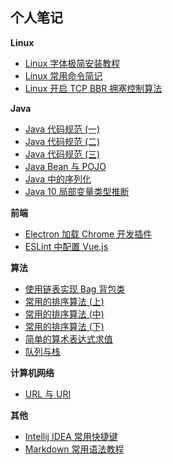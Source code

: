 
## 个人笔记


**Linux**
- [Linux 字体极简安装教程](https://github.com/igaozp/notes/blob/master/Linux/Linux%20%E5%AD%97%E4%BD%93%E6%9E%81%E7%AE%80%E5%AE%89%E8%A3%85%E6%95%99%E7%A8%8B.md)
- [Linux 常用命令简记](https://github.com/igaozp/notes/blob/master/Linux/Linux%20%E5%B8%B8%E7%94%A8%E5%91%BD%E4%BB%A4%E7%AE%80%E8%AE%B0.md)
- [Linux 开启 TCP BBR 拥塞控制算法](https://github.com/igaozp/notes/blob/master/Linux/Linux%20%E5%BC%80%E5%90%AF%20TCP%20BBR%20%E6%8B%A5%E5%A1%9E%E6%8E%A7%E5%88%B6%E7%AE%97%E6%B3%95.md)

**Java**
- [Java 代码规范 (一)](https://github.com/igaozp/notes/blob/master/Java/Java%20%E4%BB%A3%E7%A0%81%E8%A7%84%E8%8C%83%20(%E4%B8%80)%20.md)
- [Java 代码规范 (二)](https://github.com/igaozp/notes/blob/master/Java/Java%20%E4%BB%A3%E7%A0%81%E8%A7%84%E8%8C%83%20(%E4%BA%8C).md)
- [Java 代码规范 (三)](https://github.com/igaozp/notes/blob/master/Java/Java%20%E4%BB%A3%E7%A0%81%E8%A7%84%E8%8C%83%20(%E4%B8%89).md)
- [Java Bean 与 POJO](https://github.com/igaozp/notes/blob/master/Java/Java%20Bean%20%E4%B8%8E%20POJO.md)
- [Java 中的序列化](https://github.com/igaozp/notes/blob/master/Java/Java%20%E4%B8%AD%E7%9A%84%E5%BA%8F%E5%88%97%E5%8C%96.md)
- [Java 10 局部变量类型推断](https://github.com/igaozp/notes/blob/master/Java/Java%2010%20%E5%B1%80%E9%83%A8%E5%8F%98%E9%87%8F%E7%B1%BB%E5%9E%8B%E6%8E%A8%E6%96%AD.md)

**前端**
- [Electron 加载 Chrome 开发插件](https://github.com/igaozp/notes/blob/master/%E5%89%8D%E7%AB%AF/Electron%20%E5%8A%A0%E8%BD%BD%20Chrome%20%E5%BC%80%E5%8F%91%E6%8F%92%E4%BB%B6.md)
- [ESLint 中配置 Vue.js](https://github.com/igaozp/notes/blob/master/%E5%89%8D%E7%AB%AF/ESLint%20%E4%B8%AD%E9%85%8D%E7%BD%AE%20Vue.js.md)

**算法**
- [使用链表实现 Bag 背包类](https://github.com/igaozp/notes/blob/master/%E7%AE%97%E6%B3%95/%E4%BD%BF%E7%94%A8%E9%93%BE%E8%A1%A8%E5%AE%9E%E7%8E%B0%20Bag%20%E8%83%8C%E5%8C%85%E7%B1%BB.md)
- [常用的排序算法 (上)](https://github.com/igaozp/notes/blob/master/%E7%AE%97%E6%B3%95/%E5%B8%B8%E7%94%A8%E7%9A%84%E6%8E%92%E5%BA%8F%E7%AE%97%E6%B3%95%20(%E4%B8%8A).md)
- [常用的排序算法 (中)](https://github.com/igaozp/notes/blob/master/%E7%AE%97%E6%B3%95/%E5%B8%B8%E7%94%A8%E7%9A%84%E6%8E%92%E5%BA%8F%E7%AE%97%E6%B3%95%20(%E4%B8%AD).md)
- [常用的排序算法 (下)](https://github.com/igaozp/notes/blob/master/%E7%AE%97%E6%B3%95/%E5%B8%B8%E7%94%A8%E7%9A%84%E6%8E%92%E5%BA%8F%E7%AE%97%E6%B3%95%20(%E4%B8%8B).md)
- [简单的算术表达式求值](https://github.com/igaozp/notes/blob/master/%E7%AE%97%E6%B3%95/%E7%AE%80%E5%8D%95%E7%9A%84%E7%AE%97%E6%9C%AF%E8%A1%A8%E8%BE%BE%E5%BC%8F%E6%B1%82%E5%80%BC.md)
- [队列与栈](https://github.com/igaozp/notes/blob/master/%E7%AE%97%E6%B3%95/%E9%98%9F%E5%88%97%E4%B8%8E%E6%A0%88.md)

**计算机网络**
- [URL 与 URI](https://github.com/igaozp/notes/blob/master/%E8%AE%A1%E7%AE%97%E6%9C%BA%E7%BD%91%E7%BB%9C/URL%20%E4%B8%8E%20URI.md)

**其他**
- [Intellij IDEA 常用快捷键](https://github.com/igaozp/notes/blob/master/%E5%85%B6%E4%BB%96/Intellij%20IDEA%20%E5%B8%B8%E7%94%A8%E5%BF%AB%E6%8D%B7%E9%94%AE.md)
- [Markdown 常用语法教程](https://github.com/igaozp/notes/blob/master/%E5%85%B6%E4%BB%96/Markdown%20%E5%B8%B8%E7%94%A8%E8%AF%AD%E6%B3%95%E6%95%99%E7%A8%8B.md)
